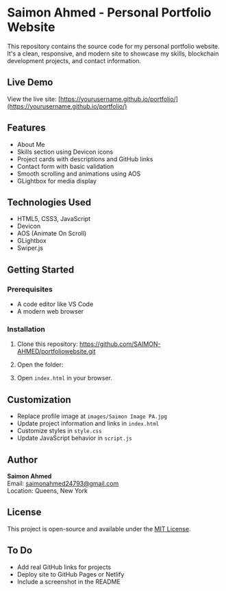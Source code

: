 # Saimon Ahmed - Personal Portfolio Website

This repository contains the source code for my personal portfolio website. It's a clean, responsive, and modern site to showcase my skills, blockchain development projects, and contact information.

## Live Demo

View the live site: [https://yourusername.github.io/portfolio/](https://yourusername.github.io/portfolio/)  



## Features

- About Me
- Skills section using Devicon icons
- Project cards with descriptions and GitHub links
- Contact form with basic validation
- Smooth scrolling and animations using AOS
- GLightbox for media display

## Technologies Used

- HTML5, CSS3, JavaScript
- Devicon
- AOS (Animate On Scroll)
- GLightbox
- Swiper.js


## Getting Started

### Prerequisites

- A code editor like VS Code
- A modern web browser

### Installation

1. Clone this repository: https://github.com/SAIMON-AHMED/portfoliowebsite.git

2. Open the folder:

3. Open `index.html` in your browser.

## Customization

- Replace profile image at `images/Saimon Image PA.jpg`
- Update project information and links in `index.html`
- Customize styles in `style.css`
- Update JavaScript behavior in `script.js`

## Author

**Saimon Ahmed**  
Email: [saimonahmed24793@gmail.com](mailto:saimonahmed24793@gmail.com)  
Location: Queens, New York

## License

This project is open-source and available under the [MIT License](LICENSE).

## To Do

- Add real GitHub links for projects
- Deploy site to GitHub Pages or Netlify
- Include a screenshot in the README




